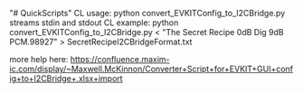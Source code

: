 "# QuickScripts" 
CL usage: python convert_EVKITConfig_to_I2CBridge.py
streams stdin and stdout
CL example: python convert_EVKITConfig_to_I2CBridge.py < "The Secret Recipe 0dB Dig 9dB PCM.98927" > SecretRecipeI2CBridgeFormat.txt

more help here: https://confluence.maxim-ic.com/display/~Maxwell.McKinnon/Converter+Script+for+EVKIT+GUI+config+to+I2CBridge+.xlsx+import
